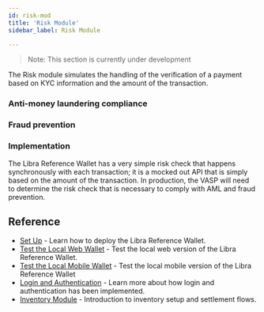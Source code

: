 ```yaml
---
id: risk-mod
title: 'Risk Module'
sidebar_label: Risk Module

---
```




>
>Note: This section is currently under development
>

The Risk module simulates the handling of the verification of a payment based on KYC information and the amount of the transaction.

### Anti-money laundering compliance


### Fraud prevention



### Implementation
The Libra Reference Wallet has a very simple risk check that happens synchronously with each transaction; it is a mocked out API that is simply based on the amount of the transaction. In production, the VASP will need to determine the risk check that is necessary to comply with AML and fraud prevention. 



## Reference

* [Set Up](set-up-reference-wallet.md) - Learn how to deploy the Libra Reference Wallet.
* [Test the Local Web Wallet](try-local-web-wallet.md) - Test the local web version of the Libra Reference Wallet.
* [Test the Local Mobile Wallet](try-local-mobile-wallet.md) - Test the local mobile version of the Libra Reference Wallet
* [Login and Authentication](login-and-auth.md) - Learn more about how login and authentication has been implemented. 
* [Inventory Module](inventory-mod.md) - Introduction to inventory setup and settlement flows. 